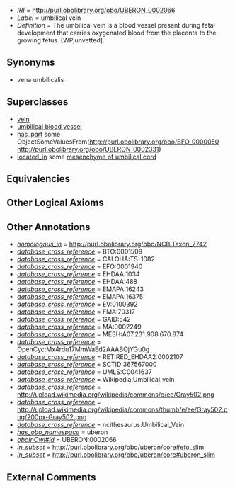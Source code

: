  * *IRI* = http://purl.obolibrary.org/obo/UBERON_0002066
 * *Label* = umbilical vein
 * *Definition* = The umbilical vein is a blood vessel present during fetal development that carries oxygenated blood from the placenta to the growing fetus. [WP,unvetted].

## Synonyms

 * vena umbilicalis

## Superclasses

 * [vein](../../UBERON/38/UBERON_0001638.md)
 * [umbilical blood vessel](../../UBERON/60/UBERON_0010260.md)
 * [has_part](../../BFO/51/BFO_0000051.md) some ObjectSomeValuesFrom(<http://purl.obolibrary.org/obo/BFO_0000050> <http://purl.obolibrary.org/obo/UBERON_0002331>)
 * [located_in](../../RO/25/RO_0001025.md) some [mesenchyme of umbilical cord](../../UBERON/22/UBERON_0003422.md)

## Equivalencies


## Other Logical Axioms


## Other Annotations

 * *[homologous_in](../../core#homologous/in/core#homologous_in.md)* = http://purl.obolibrary.org/obo/NCBITaxon_7742
 * *[database_cross_reference](../../ef/oboInOwl#hasDbXref.md)* = BTO:0001509
 * *[database_cross_reference](../../ef/oboInOwl#hasDbXref.md)* = CALOHA:TS-1082
 * *[database_cross_reference](../../ef/oboInOwl#hasDbXref.md)* = EFO:0001940
 * *[database_cross_reference](../../ef/oboInOwl#hasDbXref.md)* = EHDAA:1034
 * *[database_cross_reference](../../ef/oboInOwl#hasDbXref.md)* = EHDAA:488
 * *[database_cross_reference](../../ef/oboInOwl#hasDbXref.md)* = EMAPA:16243
 * *[database_cross_reference](../../ef/oboInOwl#hasDbXref.md)* = EMAPA:16375
 * *[database_cross_reference](../../ef/oboInOwl#hasDbXref.md)* = EV:0100392
 * *[database_cross_reference](../../ef/oboInOwl#hasDbXref.md)* = FMA:70317
 * *[database_cross_reference](../../ef/oboInOwl#hasDbXref.md)* = GAID:542
 * *[database_cross_reference](../../ef/oboInOwl#hasDbXref.md)* = MA:0002249
 * *[database_cross_reference](../../ef/oboInOwl#hasDbXref.md)* = MESH:A07.231.908.670.874
 * *[database_cross_reference](../../ef/oboInOwl#hasDbXref.md)* = OpenCyc:Mx4rdu17MmWaEd2AAABQjYGu0g
 * *[database_cross_reference](../../ef/oboInOwl#hasDbXref.md)* = RETIRED_EHDAA2:0002107
 * *[database_cross_reference](../../ef/oboInOwl#hasDbXref.md)* = SCTID:367567000
 * *[database_cross_reference](../../ef/oboInOwl#hasDbXref.md)* = UMLS:C0041637
 * *[database_cross_reference](../../ef/oboInOwl#hasDbXref.md)* = Wikipedia:Umbilical_vein
 * *[database_cross_reference](../../ef/oboInOwl#hasDbXref.md)* = http://upload.wikimedia.org/wikipedia/commons/e/ee/Gray502.png
 * *[database_cross_reference](../../ef/oboInOwl#hasDbXref.md)* = http://upload.wikimedia.org/wikipedia/commons/thumb/e/ee/Gray502.png/200px-Gray502.png
 * *[database_cross_reference](../../ef/oboInOwl#hasDbXref.md)* = ncithesaurus:Umbilical_Vein
 * *[has_obo_namespace](../../ce/oboInOwl#hasOBONamespace.md)* = uberon
 * *[oboInOwl#id](../../id/oboInOwl#id.md)* = UBERON:0002066
 * *[in_subset](../../et/oboInOwl#inSubset.md)* = http://purl.obolibrary.org/obo/uberon/core#efo_slim
 * *[in_subset](../../et/oboInOwl#inSubset.md)* = http://purl.obolibrary.org/obo/uberon/core#uberon_slim

## External Comments

